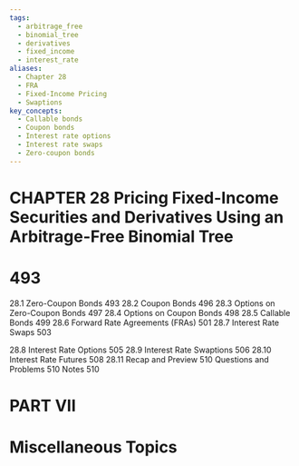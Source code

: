 ```yaml
---
tags:
  - arbitrage_free
  - binomial_tree
  - derivatives
  - fixed_income
  - interest_rate
aliases:
  - Chapter 28
  - FRA
  - Fixed-Income Pricing
  - Swaptions
key_concepts:
  - Callable bonds
  - Coupon bonds
  - Interest rate options
  - Interest rate swaps
  - Zero-coupon bonds
---
```


# CHAPTER 28 Pricing Fixed-Income Securities and Derivatives Using an Arbitrage-Free Binomial Tree

# 493

28.1 Zero-Coupon Bonds 493
28.2 Coupon Bonds 496
28.3 Options on Zero-Coupon Bonds 497
28.4 Options on Coupon Bonds 498
28.5 Callable Bonds 499
28.6 Forward Rate Agreements (FRAs) 501
28.7 Interest Rate Swaps 503

28.8 Interest Rate Options 505
28.9 Interest Rate Swaptions 506
28.10 Interest Rate Futures 508
28.11 Recap and Preview 510
Questions and Problems 510
Notes 510

# PART VII

# Miscellaneous Topics
